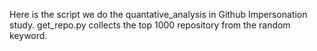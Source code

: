 Here is the script we do the quantative_analysis in Github Impersonation study.
get_repo.py collects the top 1000 repository from the random keyword.
